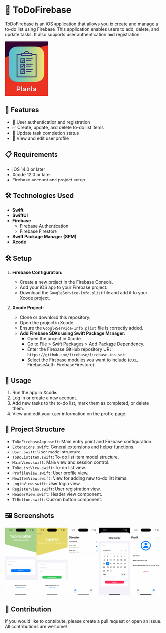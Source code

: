 # 📝 ToDoFirebase

ToDoFirebase is an iOS application that allows you to create and manage a to-do list using Firebase. This application enables users to add, delete, and update tasks. It also supports user authentication and registration.

![ToDoFirebase](ss/logo.png)

## 🚀 Features

- 👤 User authentication and registration
- ✅ Create, update, and delete to-do list items
- 📅 Update task completion status
- 📄 View and edit user profile

## 📋 Requirements

- iOS 14.0 or later
- Xcode 12.0 or later
- Firebase account and project setup

## 🛠️ Technologies Used

- **Swift**
- **SwiftUI**
- **Firebase**
  - Firebase Authentication
  - Firebase Firestore
- **Swift Package Manager (SPM)**
- **Xcode**

## 🛠️ Setup

1. **Firebase Configuration:**

   - Create a new project in the Firebase Console.
   - Add your iOS app to your Firebase project.
   - Download the `GoogleService-Info.plist` file and add it to your Xcode project.

2. **Xcode Project:**

   - Clone or download this repository.
   - Open the project in Xcode.
   - Ensure the `GoogleService-Info.plist` file is correctly added.
   - **Add Firebase SDKs using Swift Package Manager:**
     - Open the project in Xcode.
     - Go to File > Swift Packages > Add Package Dependency.
     - Enter the Firebase GitHub repository URL: `https://github.com/firebase/firebase-ios-sdk`
     - Select the Firebase modules you want to include (e.g., FirebaseAuth, FirebaseFirestore).

## 📱 Usage

1. Run the app in Xcode.
2. Log in or create a new account.
3. Add new tasks to the to-do list, mark them as completed, or delete them.
4. View and edit your user information on the profile page.

## 📂 Project Structure

- `ToDoFirebaseApp.swift`: Main entry point and Firebase configuration.
- `Extensions.swift`: General extensions and helper functions.
- `User.swift`: User model structure.
- `ToDoListItem.swift`: To-do list item model structure.
- `MainView.swift`: Main view and session control.
- `ToDoListView.swift`: To-do list view.
- `ProfileView.swift`: User profile view.
- `NewItemView.swift`: View for adding new to-do list items.
- `LoginView.swift`: User login view.
- `RegisterView.swift`: User registration view.
- `HeaderView.swift`: Header view component.
- `TLButton.swift`: Custom button component.

## 🖼️ Screenshots

![Screenshot 1](ss/login.jpg)

## 🤝 Contribution

If you would like to contribute, please create a pull request or open an issue. All contributions are welcome!

